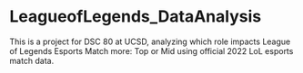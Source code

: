 # LeagueofLegends_DataAnalysis
This is a project for DSC 80 at UCSD, analyzing which role impacts League of Legends Esports Match more: Top or Mid using official 2022 LoL esports match data. 
